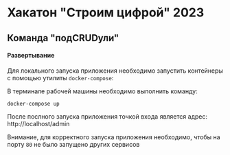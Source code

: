 # Хакатон "Строим цифрой" 2023

## Команда "подCRUDули"

#### Развертывание

Для локального запуска приложения необходимо запустить контейнеры с помощью утилиты `docker-compose`:

В терминале рабочей машины необходимо выполнить команду:

```docker-compose up```

После послного запуска приложения точкой входа является адрес:
http://localhost/admin

Внимание, для корректного запуска приложения необходимо, чтобы на порту `80` не было запущено других сервисов